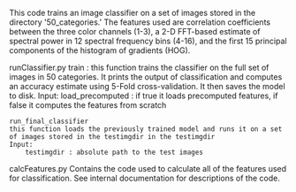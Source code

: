 This code trains an image classifier on a set of images stored in the directory '50_categories.' The features used are correlation coefficients between the three color channels (1-3), a 2-D FFT-based estimate of spectral power in 12 spectral frequency bins (4-16), and the first 15 principal components of the histogram of gradients (HOG).

runClassifier.py
	train : this function trains the classifier on the full set of images in 50 categories. It prints the output of classification and computes an accuracy estimate using 5-Fold cross-validation. It then saves the model to disk.
	Input:
		load_precomputed : if true it loads precomputed features, if false it computes the features from scratch

	run_final_classifier
	this function loads the previously trained model and runs it on a set of images stored in the testimgdir in the testimgdir
	Input:
		testimgdir : absolute path to the test images

calcFeatures.py
	Contains the code used to calculate all of the features used for classification. See internal documentation for descriptions of the code.